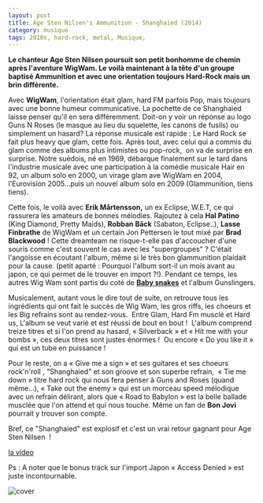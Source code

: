 ```yaml
---
layout: post
title: Age Sten Nilsen's Ammunition - Shanghaied (2014)
category: musique
tags: 2010s, hard-rock, metal, Musique,
---
```

**Le chanteur Age Sten Nilsen poursuit son petit bonhomme de chemin après l'aventure WigWam. Le voilà maintenant à la tête d'un groupe baptisé Ammunition et avec une orientation toujours Hard-Rock mais un brin différente.**

Avec **WigWam**, l'orientation était glam, hard FM parfois Pop, mais toujours avec une bonne humeur communicative. La pochette de ce Shanghaied laisse penser qu'il en sera différemment. Doit-on y voir un réponse au logo Guns N Roses (le masque au lieu du squelette, les canons de fusils) ou simplement un hasard? La réponse musicale est rapide : Le Hard Rock se fait plus heavy que glam, cette fois. Après tout, avec celui qui a commis du glam comme des albums plus intimistes ou pop-rock,  on va de surprise en surprise. Notre suèdois, né en 1969, débarque finalement sur le tard dans l'industrie musicale avec une participation à la comédie musicale Hair en 92, un album solo en 2000, un virage glam ave WigWam en 2004, l'Eurovision 2005...puis un nouvel album solo en 2009 (Glammunition, tiens tiens).

Cette fois, le voilà avec **Erik Mårtensson,** un ex Eclipse, W.E.T, ce qui rassurera les amateurs de bonnes mélodies. Rajoutez à cela **Hal Patino** (King Diamond, Pretty Maids), **Robban Bäck** (Sabaton, Eclipse..), **Lasse Finbrathe** de WigWam et un certain Jon Pettersen le tout mixé par **Brad Blackwood** ! Cette dreamteam ne risque-t-elle pas d'accoucher d'une souris comme c'est souvent le cas avec les "supergroupes" ? C'était l'angoisse en écoutant l'album, même si le très bon glammunition plaidait pour la cause. (petit aparté : Pourquoi l'album sort-il un mois avant au japon, ce qui permet de le trouver en import ?!). Pendant ce temps, les autres Wig Wam sont partis du coté de <a title="Baby Snakes – Gunslingers" href="http://hebdozic.wordpress.com/2014/06/18/baby-snakes-gunslingers/">**Baby snakes**</a> et l'album Gunslingers.

Musicalement, autant vous le dire tout de suite, on retrouve tous les ingrédients qui ont fait le succès de Wig Wam, les gros riffs, les choeurs et les Big refrains sont au rendez-vous.  Entre Glam, Hard Fm musclé et Hard us, L'album se veut varié et est réussi de bout en bout !  L'album comprend treize titres et si l'on prend au hasard, « Silverback » et « Hit me with your bombs », ces deux titres sont justes énormes !  Ou encore « Do you like it » qui est un tube en puissance !

Pour le reste, on a « Give me a sign » et ses guitares et ses choeurs rock'n'roll , "Shanghaied" et son groove et son superbe refrain,  « Tie me down » titre hard rock qui nous fera penser à Guns and Roses (quand même...), « Take out the enemy » qui est un morceau speed mélodique avec un refrain délirant, alors que « Road to Babylon » est la belle ballade musclée que l'on attend et qui nous touche. Même un fan de **Bon Jovi** pourrait y trouver son compte.

Bref, ce "Shanghaied" est explosif et c'est un vrai retour gagnant pour Age Sten Nilsen  !

[la video](https://www.youtube.com/watch?v=hlqE7VYRJD0)

Ps : A noter que le bonus track sur l'import Japon « Access Denied » est juste incontournable.

![cover](http://cheziceman.files.wordpress.com/2014/11/asnammunition-shangaied.gif)
